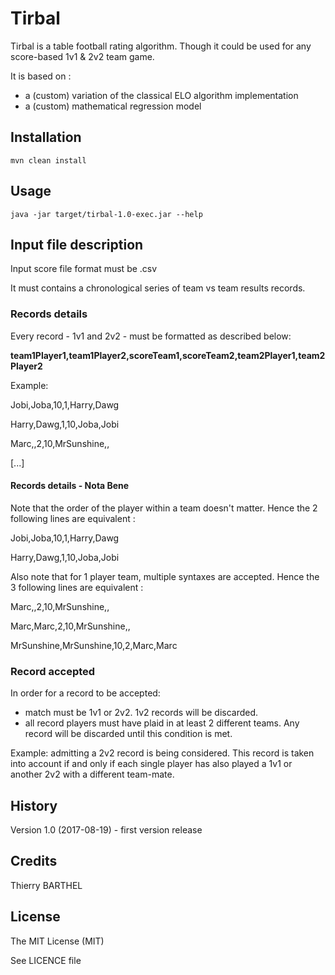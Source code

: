 # Tirbal
 
Tirbal is a table football rating algorithm. 
Though it could be used for any score-based 1v1 & 2v2 team game.

It is based on : 
* a (custom) variation of the classical ELO algorithm implementation
* a (custom) mathematical regression model

 
## Installation
 
`mvn clean install`
 
## Usage
 
`java -jar target/tirbal-1.0-exec.jar --help`

## Input file description

Input score file format must be .csv

It must contains a chronological series of team vs team results records.


### Records details

Every record - 1v1 and 2v2 - must be formatted as described below:

**team1Player1,team1Player2,scoreTeam1,scoreTeam2,team2Player1,team2Player2**


Example:

Jobi,Joba,10,1,Harry,Dawg

Harry,Dawg,1,10,Joba,Jobi

Marc,,2,10,MrSunshine,,

[...]

#### Records details - Nota Bene

Note that the order of the player within a team doesn't matter.
Hence the 2 following lines are equivalent :

Jobi,Joba,10,1,Harry,Dawg

Harry,Dawg,1,10,Joba,Jobi

Also note that for 1 player team, multiple syntaxes are accepted.
Hence the 3 following lines are equivalent :

Marc,,2,10,MrSunshine,,

Marc,Marc,2,10,MrSunshine,,

MrSunshine,MrSunshine,10,2,Marc,Marc

### Record accepted
 
In order for a record to be accepted:
* match must be 1v1 or 2v2. 1v2 records will be discarded.
* all record players must have plaid in at least 2 different teams. Any record will be discarded until this condition is met.

Example: admitting a 2v2 record is being considered. This record is taken into account if and only if each single player has also played a 1v1 or another 2v2 with a different team-mate. 
 
## History
 
Version 1.0 (2017-08-19) - first version release
 
## Credits
 
Thierry BARTHEL
 
## License
 
The MIT License (MIT)

See LICENCE file
